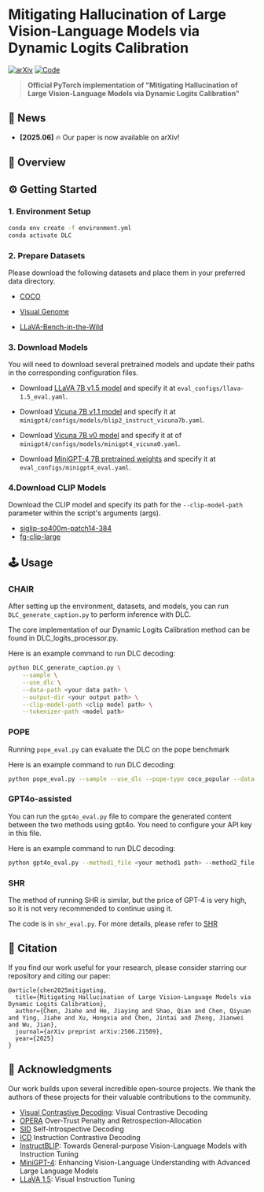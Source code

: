 # Mitigating Hallucination of Large Vision-Language Models via Dynamic Logits Calibration

[![arXiv](https://img.shields.io/badge/arXiv-2506.21509-red)](https://arxiv.org/abs/2506.21509)
[![Code](https://img.shields.io/badge/Code-Available-green)](https://github.com/JiaheChen2002/DLC)

> **Official PyTorch implementation of "Mitigating Hallucination of Large Vision-Language Models via Dynamic Logits Calibration"**


## 🎉 News

- **[2025.06]** 🔥 Our paper is now available on arXiv!

## 🎯 Overview

## ⚙️ Getting Started

### 1. Environment Setup
```bash
conda env create -f environment.yml
conda activate DLC
```

### 2. Prepare Datasets
Please download the following datasets and place them in your preferred data directory.
- [COCO](https://cocodataset.org/#download)

- [Visual Genome](https://homes.cs.washington.edu/~ranjay/visualgenome/api.html)

- [LLaVA-Bench-in-the-Wild](https://huggingface.co/datasets/lmms-lab/llava-bench-in-the-wild)


### 3. Download Models
You will need to download several pretrained models and update their paths in the corresponding configuration files.

- Download [LLaVA 7B v1.5 model](https://huggingface.co/liuhaotian/llava-v1.5-7b）) and specify it at `eval_configs/llava-1.5_eval.yaml`.

- Download [Vicuna 7B v1.1 model](https://github.com/lm-sys/FastChat) and specify it at `minigpt4/configs/models/blip2_instruct_vicuna7b.yaml`. 

- Download [Vicuna 7B v0 model](https://huggingface.co/Vision-CAIR/vicuna-7b/tree/main) and specify it at of `minigpt4/configs/models/minigpt4_vicuna0.yaml`. 

- Download [MiniGPT-4 7B pretrained weights](https://drive.google.com/file/d/1RY9jV0dyqLX-o38LrumkKRh6Jtaop58R/view) and specify it at `eval_configs/minigpt4_eval.yaml`. 

### 4.Download CLIP Models
Download the CLIP model and specify its path for the `--clip-model-path` parameter within the script's arguments (args).

- [siglip-so400m-patch14-384](https://huggingface.co/google/siglip-so400m-patch14-384)
- [fg-clip-large](https://huggingface.co/qihoo360/fg-clip-large)

## 🕹️ Usage
### CHAIR
After setting up the environment, datasets, and models, you can run `DLC_generate_caption.py` to perform inference with DLC.

The core implementation of our Dynamic Logits Calibration method can be found in DLC_logits_processor.py.

Here is an example command to run DLC decoding:
```bash
python DLC_generate_caption.py \
    --sample \
    --use_dlc \
    --data-path <your data path> \
    --output-dir <your output path> \
    --clip-model-path <clip model path> \
    --tokenizer-path <model path>
```

### POPE
Running `pope_eval.py` can evaluate the DLC on the pope benchmark

Here is an example command to run DLC decoding:
```bash
python pope_eval.py --sample --use_dlc --pope-type coco_popular --data-path <your data path>
```

### GPT4o-assisted
You can run the `gpt4o_eval.py` file to compare the generated content between the two methods using gpt4o. You need to configure your API key in this file.

Here is an example command to run DLC decoding:
```bash
python gpt4o_eval.py --method1_file <your method1 path> --method2_file <your method2 path> --data_path <your data path> --method1_name <your method1 name> --method2_name <your method2 name> 
```

### SHR

The method of running SHR is similar, but the price of GPT-4 is very high, so it is not very recommended to continue using it.

The code is in `shr_eval.py`. For more details, please refer to [SHR](https://github.com/opendatalab/HA-DPO/tree/main)


## 📑 Citation
If you find our work useful for your research, please consider starring our repository and citing our paper:
```
@article{chen2025mitigating,
  title={Mitigating Hallucination of Large Vision-Language Models via Dynamic Logits Calibration},
  author={Chen, Jiahe and He, Jiaying and Shao, Qian and Chen, Qiyuan and Ying, Jiahe and Xu, Hongxia and Chen, Jintai and Zheng, Jianwei and Wu, Jian},
  journal={arXiv preprint arXiv:2506.21509},
  year={2025}
}
```

## 📝 Acknowledgments
Our work builds upon several incredible open-source projects. We thank the authors of these projects for their valuable contributions to the community.
- [Visual Contrastive Decoding](https://github.com/DAMO-NLP-SG/VCD): Visual Contrastive Decoding
- [OPERA](https://github.com/shikiw/OPERA?tab=readme-ov-file) Over-Trust Penalty and Retrospection-Allocation
- [SID](https://github.com/huofushuo/SID) Self-Introspective Decoding
- [ICD](https://github.com/p1k0pan/ICD) Instruction Contrastive Decoding
- [InstructBLIP](https://github.com/salesforce/LAVIS/tree/main/projects/instructblip): Towards General-purpose Vision-Language Models with Instruction Tuning
- [MiniGPT-4](https://github.com/Vision-CAIR/MiniGPT-4): Enhancing Vision-Language Understanding with Advanced Large Language Models
- [LLaVA 1.5](https://github.com/haotian-liu/LLaVA): Visual Instruction Tuning
